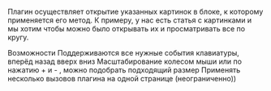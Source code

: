 

Плагин осуществляет открытие указанных картинок в блоке, к которому применяется его метод. К примеру, у нас есть статья с картинками и мы хотим чтобы можно было открывать их и просматривать все по кругу.

 Возможности
    Поддерживаются все нужные события клавиатуры, вперёд назад вверх вниз
    Масштабирование колесом мыши или по нажатию + и - , можно подобрать подходящий размер
    Применять несколько вызовов плагина на одной странице (неограниченно))

